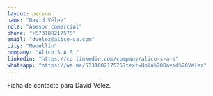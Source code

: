 ```yaml
---
layout: person
name: "David Vélez"
role: "Asesor comercial"
phone: "+573188217575"
email: "dvelez@alico-sa.com"
city: "Medellín"
company: "Alico S.A.S."
linkedin: "https://co.linkedin.com/company/alico-s-a-s"
whatsapp: "https://wa.me/573188217575?text=Hola%20David%20Vélez"
---
```


Ficha de contacto para David Vélez.
